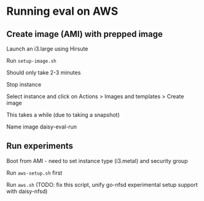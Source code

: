 # Running eval on AWS

## Create image (AMI) with prepped image

Launch an i3.large using Hirsute

Run `setup-image.sh`

Should only take 2-3 minutes

Stop instance

Select instance and click on Actions > Images and templates > Create image

This takes a while (due to taking a snapshot)

Name image daisy-eval-run

## Run experiments

Boot from AMI - need to set instance type (i3.metal) and security group

Run `aws-setup.sh` first

Run `aws.sh` (TODO: fix this script, unify go-nfsd experimental setup support with
daisy-nfsd)
